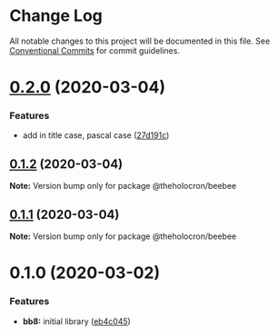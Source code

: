 # Change Log

All notable changes to this project will be documented in this file.
See [Conventional Commits](https://conventionalcommits.org) for commit guidelines.

# [0.2.0](https://github.com/the-holocron/astromech/compare/@theholocron/beebee@0.1.2...@theholocron/beebee@0.2.0) (2020-03-04)


### Features

* add in title case, pascal case ([27d191c](https://github.com/the-holocron/astromech/commit/27d191c751c9238e0d3a71e1247b740564646639))





## [0.1.2](https://github.com/the-holocron/astromech/compare/@theholocron/beebee@0.1.1...@theholocron/beebee@0.1.2) (2020-03-04)

**Note:** Version bump only for package @theholocron/beebee





## [0.1.1](https://github.com/the-holocron/astromech/compare/@theholocron/beebee@0.1.0...@theholocron/beebee@0.1.1) (2020-03-04)

**Note:** Version bump only for package @theholocron/beebee





# 0.1.0 (2020-03-02)


### Features

* **bb8:** initial library ([eb4c045](https://github.com/the-holocron/astromech/commit/eb4c045970d941315a38677e78915855e6649732))
